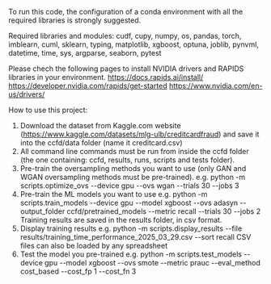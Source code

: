 To run this code, the configuration of a conda environment with all the required libraries is strongly suggested.

Required libraries and modules:
cudf, cupy, numpy, os, pandas, torch, imblearn, cuml, sklearn, typing, matplotlib, xgboost, optuna, joblib, pynvml, datetime, time, sys, argparse, seaborn, pytest


Please chech the following pages to install NVIDIA drivers and RAPIDS libraries in your environment.
https://docs.rapids.ai/install/ 
https://developer.nvidia.com/rapids/get-started
https://www.nvidia.com/en-us/drivers/

How to use this project:

1. Download the dataset from Kaggle.com website (https://www.kaggle.com/datasets/mlg-ulb/creditcardfraud) and save it into the ccfd/data folder (name it creditcard.csv)
2. All command line commands must be run from inside the ccfd folder (the one containing: ccfd, results, runs, scripts and tests folder).
3. Pre-train the oversampling methods you want to use (only GAN and WGAN oversampling methods must be pre-trained).
  e.g. python -m scripts.optimize_ovs --device gpu --ovs wgan --trials 30 --jobs 3
4. Pre-train the ML models you want to use
  e.g. python -m scripts.train_models --device gpu --model xgboost --ovs adasyn --output_folder ccfd/pretrained_models --metric recall --trials 30 --jobs 2
  Training results are saved in the results folder, in csv format.
5. Display training results
   e.g. python -m scripts.display_results --file results/training_time_performance_2025_03_29.csv --sort recall
   CSV files can also be loaded by any spreadsheet
7. Test the model you pre-trained
  e.g. python -m scripts.test_models --device gpu --model xgboost --ovs smote --metric prauc --eval_method cost_based --cost_fp 1 --cost_fn 3
